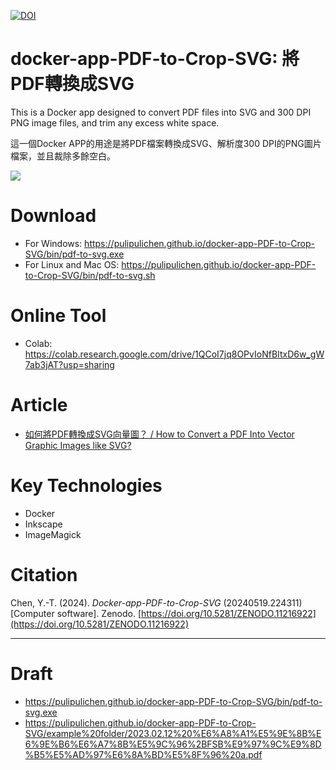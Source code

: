 [![DOI](https://zenodo.org/badge/601313642.svg)](https://zenodo.org/doi/10.5281/zenodo.11216922)

# docker-app-PDF-to-Crop-SVG: 將PDF轉換成SVG

This is a Docker app designed to convert PDF files into SVG and 300 DPI PNG image files, and trim any excess white space.

這一個Docker APP的用途是將PDF檔案轉換成SVG、解析度300 DPI的PNG圖片檔案，並且裁除多餘空白。

![](https://blogger.googleusercontent.com/img/a/AVvXsEghVYNApvlGt4JVhDc5XxNuNdQXarx28QjyvjLsOccmQSD6UMK4I5akmzAKEUuYVbN_-5CCVMKg9HiMjBxR5LnCT7wDj80FunqRnZpkLkfAyOLdF9ECDMF3AGs0iKKhtKqrW3f6o9S1gm64__JNh6GEuIKL6QVpGamMMq5xBOEqu9Y48hdWpn9zTQ)

# Download

- For Windows: https://pulipulichen.github.io/docker-app-PDF-to-Crop-SVG/bin/pdf-to-svg.exe
- For Linux and Mac OS: https://pulipulichen.github.io/docker-app-PDF-to-Crop-SVG/bin/pdf-to-svg.sh

# Online Tool

- Colab: https://colab.research.google.com/drive/1QCoI7jq8OPvIoNfBItxD6w_gW7ab3jAT?usp=sharing

# Article

- [如何將PDF轉換成SVG向量圖？ / How to Convert a PDF Into Vector Graphic Images like SVG?](https://blog.pulipuli.info/2024/02/pdfsvg-how-to-convert-a-pdf-into-vector-graphic-images-like-svg.html)

# Key Technologies

- Docker
- Inkscape
- ImageMagick

# Citation

Chen, Y.-T. (2024). *Docker-app-PDF-to-Crop-SVG* (20240519.224311) [Computer software]. Zenodo. [https://doi.org/10.5281/ZENODO.11216922](https://doi.org/10.5281/ZENODO.11216922)

----

# Draft

- https://pulipulichen.github.io/docker-app-PDF-to-Crop-SVG/bin/pdf-to-svg.exe
- https://pulipulichen.github.io/docker-app-PDF-to-Crop-SVG/example%20folder/2023.02.12%20%E6%A8%A1%E5%9E%8B%E6%9E%B6%E6%A7%8B%E5%9C%96%2BFSB%E9%97%9C%E9%8D%B5%E5%AD%97%E6%8A%BD%E5%8F%96%20a.pdf

